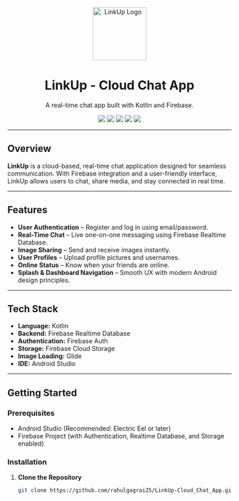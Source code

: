 <p align="center">
  <img src="https://github.com/rahulgagrai25/LinkUp-Cloud_Chat_App/app/src/main/res/drawable/logo.png" alt="LinkUp Logo" width="120" height="120">
</p>

<h1 align="center">LinkUp - Cloud Chat App</h1>

<p align="center">
  A real-time chat app built with Kotlin and Firebase.
</p>

<p align="center">
  <img src="https://img.shields.io/badge/Build-Passing-brightgreen?style=flat-square" />
  <img src="https://img.shields.io/badge/Version-1.0-blue?style=flat-square" />
  <img src="https://img.shields.io/badge/License-MIT-green?style=flat-square" />
  <img src="https://img.shields.io/badge/Platform-Android-lightgrey?style=flat-square" />
  <img src="https://img.shields.io/badge/Made%20with-Kotlin-orange?style=flat-square" />
</p>

---

## Overview

**LinkUp** is a cloud-based, real-time chat application designed for seamless communication. With Firebase integration and a user-friendly interface, LinkUp allows users to chat, share media, and stay connected in real time.

---

## Features

- **User Authentication** – Register and log in using email/password.
- **Real-Time Chat** – Live one-on-one messaging using Firebase Realtime Database.
- **Image Sharing** – Send and receive images instantly.
- **User Profiles** – Upload profile pictures and usernames.
- **Online Status** – Know when your friends are online.
- **Splash & Dashboard Navigation** – Smooth UX with modern Android design principles.

---

## Tech Stack

- **Language:** Kotlin  
- **Backend:** Firebase Realtime Database  
- **Authentication:** Firebase Auth  
- **Storage:** Firebase Cloud Storage  
- **Image Loading:** Glide  
- **IDE:** Android Studio

---

## Getting Started

### Prerequisites

- Android Studio (Recommended: Electric Eel or later)
- Firebase Project (with Authentication, Realtime Database, and Storage enabled)

### Installation

1. **Clone the Repository**
   ```bash
   git clone https://github.com/rahulgagrai25/LinkUp-Cloud_Chat_App.git
